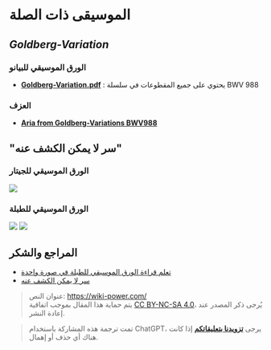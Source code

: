# الموسيقى ذات الصلة

## _Goldberg-Variation_

### الورق الموسيقي للبيانو

- [**Goldberg-Variation.pdf**](https://github.com/linyuxuanlin/File-host/blob/main/docs/Goldberg-Variation.pdf) : يحتوي على جميع المقطوعات في سلسلة BWV 988

### العزف

- [**Aria from Goldberg-Variations BWV988**](https://www.bilibili.com/video/av86981368#reply2336107317)

## "سر لا يمكن الكشف عنه"

### الورق الموسيقي للجيتار

![](https://img.wiki-power.com/d/wiki-media/img/20200215141455.png)

### الورق الموسيقي للطبلة

![](https://img.wiki-power.com/d/wiki-media/img/20200215141644.png)
![](https://img.wiki-power.com/d/wiki-media/img/20200215141727.png)

## المراجع والشكر

- [تعلم قراءة الورق الموسيقي للطبلة في صورة واحدة](https://zhuanlan.zhihu.com/p/37721158)
- [سر لا يمكن الكشف عنه](https://yoopu.me/view/BXjRgMXY#c=false&e=false&n=false&s=false&i=ukulele&k=0)

> عنوان النص: <https://wiki-power.com/>  
> يتم حماية هذا المقال بموجب اتفاقية [CC BY-NC-SA 4.0](https://creativecommons.org/licenses/by/4.0/deed.zh)، يُرجى ذكر المصدر عند إعادة النشر.

> تمت ترجمة هذه المشاركة باستخدام ChatGPT، يرجى [**تزويدنا بتعليقاتكم**](https://github.com/linyuxuanlin/Wiki_MkDocs/issues/new) إذا كانت هناك أي حذف أو إهمال.